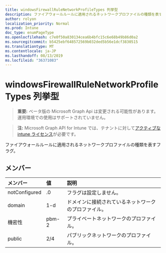 ```yaml
---
title: windowsFirewallRuleNetworkProfileTypes 列挙型
description: ファイアウォールルールに適用されるネットワークプロファイルの種類を表すフラグ。
author: rolyon
localization_priority: Normal
ms.prod: Intune
doc_type: enumPageType
ms.openlocfilehash: c7e0f50a830134cea6b4bfc15c6e68b49b86d0a2
ms.sourcegitcommit: b5425ebf648572569b032ded5b56e1dcf3830515
ms.translationtype: MT
ms.contentlocale: ja-JP
ms.lasthandoff: 08/13/2019
ms.locfileid: "36371083"
---
```

# <a name="windowsfirewallrulenetworkprofiletypes-enum-type"></a>windowsFirewallRuleNetworkProfileTypes 列挙型

> **重要:** ベータ版の Microsoft Graph Api は変更される可能性があります。運用環境での使用はサポートされていません。

> **注:** Microsoft Graph API for Intune では、テナントに対して[アクティブな intune ライセンス](https://go.microsoft.com/fwlink/?linkid=839381)が必要です。

ファイアウォールルールに適用されるネットワークプロファイルの種類を表すフラグ。

## <a name="members"></a>メンバー
|メンバー|値|説明|
|:---|:---|:---|
|notConfigured|.0|フラグは設定しません。|
|domain|1-d|ドメインに接続されているネットワークのプロファイル。|
|機密性|pbm-2|プライベートネットワークのプロファイル。|
|public|2/4|パブリックネットワークのプロファイル。|




